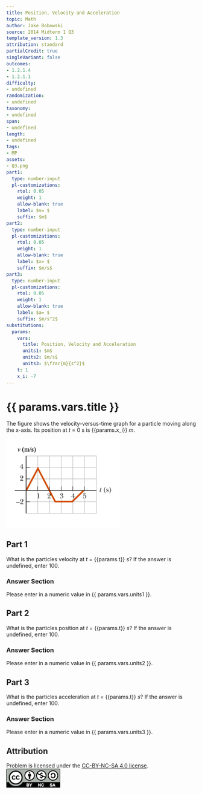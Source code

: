 ```yaml
---
title: Position, Velocity and Acceleration
topic: Math
author: Jake Bobowski
source: 2014 Midterm 1 Q3
template_version: 1.3
attribution: standard
partialCredit: true
singleVariant: false
outcomes:
- 1.2.1.4
- 1.2.1.1
difficulty:
- undefined
randomization:
- undefined
taxonomy:
- undefined
span:
- undefined
length:
- undefined
tags:
- MP
assets:
- Q3.png
part1:
  type: number-input
  pl-customizations:
    rtol: 0.05
    weight: 1
    allow-blank: true
    label: $v= $
    suffix: $m$
part2:
  type: number-input
  pl-customizations:
    rtol: 0.05
    weight: 1
    allow-blank: true
    label: $x= $
    suffix: $m/s$
part3:
  type: number-input
  pl-customizations:
    rtol: 0.05
    weight: 1
    allow-blank: true
    label: $a= $
    suffix: $m/s^2$
substitutions:
  params:
    vars:
      title: Position, Velocity and Acceleration
      units1: $m$
      units2: $m/s$
      units3: $\frac{m}{s^2}$
    t: 1
    x_i: -7
---
```

# {{ params.vars.title }}
The figure shows the velocity-versus-time graph for a particle moving along the x-axis. Its position at $t$ = 0 s is {{params.x_i}} $m$.

<img src="Q3.png" width=300 alt = "Graph of velocity vs time. The graph increases from 0 to 4 m/s in 1 second. It then decreases to -1m/s at 2.5s. It remains at -1m/s until 4s when it increases back to 0m/s at 5s.">

## Part 1

What is the particles velocity at $t$ = {{params.t}} $s$? If the answer is undefined, enter 100.

### Answer Section

Please enter in a numeric value in {{ params.vars.units1 }}.

## Part 2

What is the particles position at $t$ = {{params.t}} $s$? If the answer is undefined, enter 100.

### Answer Section

Please enter in a numeric value in {{ params.vars.units2 }}.

## Part 3

What is the particles acceleration at $t$ = {{params.t}} $s$? If the answer is undefined, enter 100.

### Answer Section

Please enter in a numeric value in {{ params.vars.units3 }}.

## Attribution

Problem is licensed under the [CC-BY-NC-SA 4.0 license](https://creativecommons.org/licenses/by-nc-sa/4.0/).<br> ![The Creative Commons 4.0 license requiring attribution-BY, non-commercial-NC, and share-alike-SA license.](https://raw.githubusercontent.com/firasm/bits/master/by-nc-sa.png)